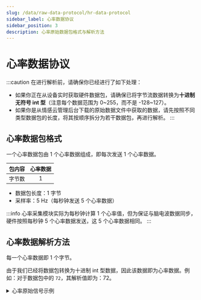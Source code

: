 ```yaml
---
slug: /data/raw-data-protocol/hr-data-protocol
sidebar_label: 心率数据协议
sidebar_position: 3
description: 心率原始数据包格式与解析方法
---
```


# 心率数据协议

:::caution
在进行解析前，请确保你已经进行了如下处理：

- 如果你正在从设备实时获取硬件数据包，请确保已将字节流数据转换为**十进制无符号 int 型**（注意每个数据范围为 0~255，而不是 -128~127）。
- 如果你是从情感云管理后台下载的原始数据文件中获取的数据，请先按照不同类型数据包的长度，将其按顺序拆分为若干数据包，再进行解析。
:::

## 心率数据包格式

一个心率数据包由 1 个心率数据组成，即每次发送 1 个心率数据。

| 包内容 | 心率数据 |
| :---: | :---: |
| 字节数 | 1 |

- 数据包长度：1 字节
- 采样率：5 Hz（每秒钟发送 5 个心率数据）

:::info
心率采集模块实际为每秒钟计算 1 个心率值，但为保证与脑电波数据同步，硬件按照每秒钟 5 个心率数据发送，这 5 个心率数据相同。
:::

## 心率数据解析方法

每一个心率数据即 1 个字节。

由于我们已经将数据包转换为十进制 int 型数据，因此该数据即为心率数据。例如：对于数据包中的 `72`，其解析值即为：72。

<details>
<summary>心率原始信号示例</summary>

典型的心率原始信号如下图。

**心率原始信号**
![心率原始信号](./image/hr-raw-signal.png)

</details>
